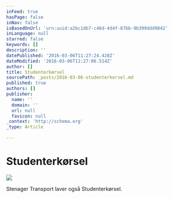 ```yaml
---
inFeed: true
hasPage: false
inNav: false
isBasedOnUrl: 'urn:uuid:a2bc1db7-c46d-4d4f-87bb-9b399ddd9842'
inLanguage: null
starred: false
keywords: []
description: ''
datePublished: '2016-03-06T11:27:24.428Z'
dateModified: '2016-03-06T11:27:06.514Z'
author: []
title: Studenterkørsel
sourcePath: _posts/2016-03-06-studenterkorsel.md
published: true
authors: []
publisher:
  name: ''
  domain: ''
  url: null
  favicon: null
_context: 'http://schema.org'
_type: Article

---
```

# Studenterkørsel
![](https://the-grid-user-content.s3-us-west-2.amazonaws.com/601e1731-44c7-4b51-95c8-8cb269916cd5.png)

Stenager Transport laver også Studenterkørsel.